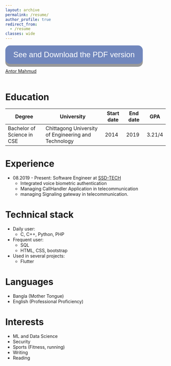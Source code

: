 ```yaml
---
layout: archive
permalink: /resume/
author_profile: true
redirect_from:
  - /resume
classes: wide
---
```


<style>
.button {
  display: inline-block;
  padding: 15px 25px;
  font-size: 24px;
  cursor: pointer;
  text-align: center;
  text-decoration: none;
  outline: none;
  color: #fff;
  background-color: #7187bd;
  border: none;
  border-radius: 15px;
  box-shadow: 0 9px #999;
}

.button:hover {background-color: #7187bd}

.button:active {
  background-color: #7187bd;
  box-shadow: 0 5px #666;
  transform: translateY(4px);
}
</style>

<button class="button" onclick="location.href='/assets/images/Resume.pdf'" type="button">See and Download the PDF version</button>


<script type="text/javascript" src="https://platform.linkedin.com/badges/js/profile.js" async defer></script>

<div class="LI-profile-badge"  data-version="v1" data-size="medium" data-locale="en_US" data-type="vertical" data-theme="dark" data-vanity="antor-mahmud"><a class="LI-simple-link" href='https://bd.linkedin.com/in/antor-mahmud?trk=profile-badge'>Antor Mahmud</a></div>

<br>

# Education

| Degree | University | Start date | End date | GPA |
| --- | --- | --- | --- | --- |
| Bachelor of Science in CSE | Chittagong University of Engineering and Technology | 2014 | 2019 | 3.21/4 |

# Experience

- 08.2019 - Present: Software Engineer at [SSD-TECH](https://ssd-tech.io/)
  - Integrated voice biometric authentication
  - Managing CallHandler Application in telecommunication
  - managing Signaling gateway in telecommunication. 

# Technical stack

- Daily user:
  - C, C++, Python, PHP
- Frequent user:
  - SQL
  - HTML, CSS, bootstrap
- Used in several projects:
  - Flutter

# Languages

- Bangla (Mother Tongue)
- English (Professional Proficiency)

# Interests

- ML and Data Science
- Security
- Sports (Fitness, running)
- Writing
- Reading
